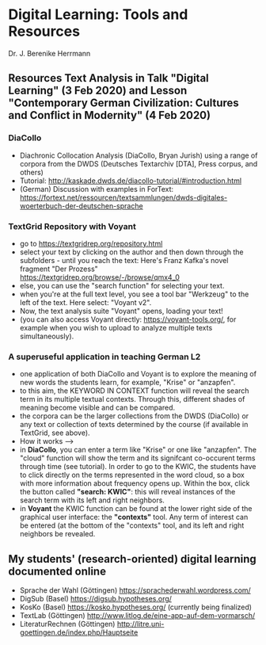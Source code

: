 # Digital Learning: Tools and Resources
Dr. J. Berenike Herrmann

## Resources Text Analysis in Talk "Digital Learning" (3 Feb 2020) and Lesson "Contemporary German Civilization: Cultures and Conflict in Modernity" (4 Feb 2020)

### DiaCollo 
- Diachronic Collocation Analysis (DiaCollo, Bryan Jurish) using a range of corpora from the DWDS (Deutsches Textarchiv [DTA], Press corpus, and others)
- Tutorial: http://kaskade.dwds.de/diacollo-tutorial/#introduction.html
- (German) Discussion with examples in ForText: https://fortext.net/ressourcen/textsammlungen/dwds-digitales-woerterbuch-der-deutschen-sprache 

### TextGrid Repository with Voyant
- go to https://textgridrep.org/repository.html
- select your text by clicking on the author and then down through the subfolders - until you reach the text: Here's Franz Kafka's novel fragment "Der Prozess" https://textgridrep.org/browse/-/browse/qmx4_0
- else, you can use the "search function" for selecting your text.
- when you're at the full text level, you see a tool bar "Werkzeug" to the left of the text. Here select: "Voyant v2".
- Now, the text analysis suite "Voyant" opens, loading your text! 
- (you can also access Voyant directly: https://voyant-tools.org/, for example when you wish to upload to analyze multiple texts simultaneously).

### A superuseful application in teaching German L2
- one application of both DiaCollo and Voyant is to explore the meaning of new words the students learn, for example, "Krise" or "anzapfen". 
- to this aim, the KEYWORD IN CONTEXT function will reveal the search term in its multiple textual contexts. Through this, different shades of meaning become visible and can be compared.
- the corpora can be the larger collections from the DWDS (DiaCollo) or any text or collection of texts determined by the course (if available in TextGrid, see above).
- How it works -->
- in __DiaCollo__, you can enter a term like "Krise" or one like "anzapfen". The "cloud" function will show the term and its signifcant co-occurent terms through time (see tutorial). In order to go to the KWIC, the students have to click directly on the terms represented in the word cloud, so a box with more information about frequency opens up. Within the box, click the button called __"search:	KWIC"__: this will reveal instances of the search term with its left and right neighbors.
- in __Voyant__ the KWIC function can be found at the lower right side of the graphical user interface: the __"contexts"__ tool. Any term of interest can be entered (at the bottom of the "contexts" tool, and its left and right neighbors be revealed.

## My students' (research-oriented) digital learning documented online
- Sprache der Wahl (Göttingen) https://sprachederwahl.wordpress.com/
- DigSub (Basel) https://digsub.hypotheses.org/
- KosKo (Basel) https://kosko.hypotheses.org/ (currently being finalized)
- TextLab (Göttingen) http://www.litlog.de/eine-app-auf-dem-vormarsch/
- LiteraturRechnen (Göttingen) http://litre.uni-goettingen.de/index.php/Hauptseite

